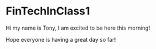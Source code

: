 # FinTechInClass1

Hi my name is Tony, I am excited to be here this morning!

Hope everyone is having a great day so far!
